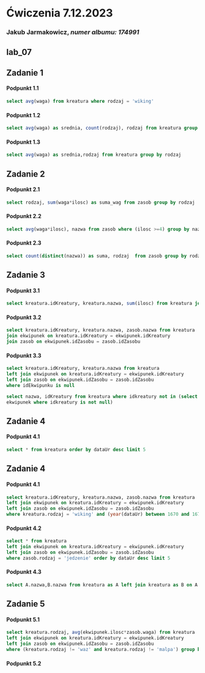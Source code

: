 # Ćwiczenia 7.12.2023
### Jakub Jarmakowicz, _numer albumu: 174991_
## lab_07
## Zadanie 1
#### Podpunkt 1.1
```sql
select avg(waga) from kreatura where rodzaj = 'wiking'
```
#### Podpunkt 1.2
```sql
select avg(waga) as srednia, count(rodzaj), rodzaj from kreatura group by rodzaj
```
#### Podpunkt 1.3
```sql
select avg(waga) as srednia,rodzaj from kreatura group by rodzaj
```
## Zadanie 2
#### Podpunkt 2.1
```sql
select rodzaj, sum(waga*ilosc) as suma_wag from zasob group by rodzaj
```
#### Podpunkt 2.2
```sql
select avg(waga*ilosc), nazwa from zasob where (ilosc >=4) group by nazwa having sum(waga*ilosc) > 10
```
#### Podpunkt 2.3
```sql
select count(distinct(nazwa)) as suma, rodzaj  from zasob group by rodzaj having suma>1
```
## Zadanie 3
#### Podpunkt 3.1
```sql
select kreatura.idKreatury, kreatura.nazwa, sum(ilosc) from kreatura join ekwipunek on kreatura.idKreatury = ekwipunek.idKreatury group by kreatura.idKreatury, kreatura.nazwa
```
#### Podpunkt 3.2
```sql
select kreatura.idKreatury, kreatura.nazwa, zasob.nazwa from kreatura 
join ekwipunek on kreatura.idKreatury = ekwipunek.idKreatury 
join zasob on ekwipunek.idZasobu = zasob.idZasobu

```
#### Podpunkt 3.3
```sql
select kreatura.idKreatury, kreatura.nazwa from kreatura 
left join ekwipunek on kreatura.idKreatury = ekwipunek.idKreatury 
left join zasob on ekwipunek.idZasobu = zasob.idZasobu
where idEkwipunku is null
```
```sql
select nazwa, idKreatury from kreatura where idkreatury not in (select distinct idkreatury from
ekwipunek where idkreatury is not null)
```
## Zadanie 4
#### Podpunkt 4.1
```sql
select * from kreatura order by dataUr desc limit 5
```
## Zadanie 4
#### Podpunkt 4.1
```sql
select kreatura.idKreatury, kreatura.nazwa, zasob.nazwa from kreatura 
left join ekwipunek on kreatura.idKreatury = ekwipunek.idKreatury 
left join zasob on ekwipunek.idZasobu = zasob.idZasobu
where kreatura.rodzaj = 'wiking' and (year(dataUr) between 1670 and 1679) 
```
#### Podpunkt 4.2
```sql
select * from kreatura 
left join ekwipunek on kreatura.idKreatury = ekwipunek.idKreatury 
left join zasob on ekwipunek.idZasobu = zasob.idZasobu
where zasob.rodzaj = 'jedzenie' order by dataUr desc limit 5

```
#### Podpunkt 4.3
```sql
select A.nazwa,B.nazwa from kreatura as A left join kreatura as B on A.idKreatury+5 = B.idKreatury
```
## Zadanie 5
#### Podpunkt 5.1
```sql
select kreatura.rodzaj, avg(ekwipunek.ilosc*zasob.waga) from kreatura 
left join ekwipunek on kreatura.idKreatury = ekwipunek.idKreatury 
left join zasob on ekwipunek.idZasobu = zasob.idZasobu
where (kreatura.rodzaj != 'waz' and kreatura.rodzaj != 'malpa') group by kreatura.rodzaj having sum(ekwipunek.ilosc) < 30 

```
#### Podpunkt 5.2
```sql
```
